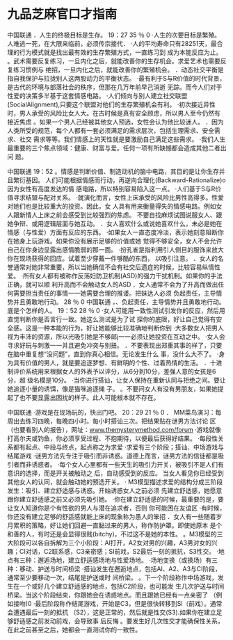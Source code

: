 # 九品芝麻官口才指南

中国联通
．人生的终极目标是生存。
19：27
35 ％
0
·人生的次要目标是繁殖。人难逃一死，在大限来临前，必须传宗接代．
·人的平均寿命只有28251天，最合理的行为模式就是找出最有效的生存繁殖方式，一直练习到
成为本能反应为止。
。武术需要反复练习，一旦内化之后，就能改善你的生存机会。求爱艺术也需要反复练习惯例与
绝招，一旦内化之后，就能改善你的繁殖机会。
．动态社交平衡是指自我保护与拉拢别人这两股动力的平衡状态。
·最有利于S与R价值的时代背景，是古代的环境与部落社会的秩序，但那在几万年前早己消逝
无踪。而今人们对于性爱的决策多半基于这套情感电路。
·人们倾向与别人建立社交联盟(SocialAlignment),只要这个联盟对他们的生存繁殖机会有利。
·初次接近异性时，男人承受的风险比女人大。在古时候是真有安全顾虑，所以男人至今仍然有
接近焦虑
。如果一个男人己经被其他女人预选，女性会认为他比较迷人。
．因为人类所受的规范，每个人都有一套必须满足的需求层次，包括生理需求、安全需求、社交
需求等等。我们情感上的天性就是要激励自己满足这些需求。
·我们人生最重要的三个焦点领域：健康、财富与爱。任何一项有所缺憾都会造成其他二者出问
题。

中国联通
19：52
。情感是判断价值、制造动机的脑中电路，其目的是让你生存并且繁衍基因。
人们可能根据情感而行动，再逆向合理化(Backward-Rationalize)o因为女性有高度发达的情
感电路，所以特别容易陷入这一点。
·人们基于S与R价值寻求结盟与配对关系。
·就演化而言，女性上床承受的风险比男性高得多。性爱对她们也是比较重大的投资。因此，女
人具有用来衡量得失的情感电路。例如女人跟新情人上床之前会感受到比较强烈的焦虑。
不要自找麻烦试图说服女人、跟她争辩、或用逻辑层面与她互动。
．女人喜欢什么或说她喜欢什么，未必是她在情感（与性爱）方面有反应的东西。
·如果女人一直态度冷淡，表示她刻意阻断你在她身上玩游戏。如果你没有展示足够的价值或她
觉得不够安全，女人不会允许自己在你身边显露出感情脆弱的那一面。
·扮孔雀是指利用引人侧目的服饰来放大你在现场获得的回应。试着至少穿戴一件够酷的东西，
以吸引注意。
．女人的名誉通常对她非常重要，所以当她确信不会有社交后遗症的时候，比较容易纵情性爱。
·所有女人都有被称作反荡妇防卫机制(ASD)的强力干扰机制。如果你的手法正确，就可以顺
利升高而不会触动女人的ASD
．女人通常不会为了升高而做出任何需要担当责任的事情一一她需要合理的推诿。把妹达人必须
负起责任，主导情势并且勇敢地行动。
28 ％
0
中国联通
，、负起责任，主导情势并且勇敢地行动。
底是个怎样的人。
19：52
28 ％
0
·女人可能用一致性测试引发你的反应，然后用直觉判断你是否言行一致。她这么测试是为了试
探你的底限，好让自己觉得有安全感。这是一种本能的行为，好让她能够比较准确地判断你到
·大多数女人把男人视为丰沛的资源，所以光吸引她是不够邮j一一必须让她投资在互动之中。
·女人会寻求好玩与刺激一一并且避免冲突与别扭。
．不要表现出郑重其事的样了，只要在脑中重复想“没问题”，直到你真心相信。无论发生什么
事，没什么大不了。
·身为具有价值的男人，就是要追逐梦想、有鲜明的个性、过着热情的生活。
．十进制评价系统用来根据女人的外表予以评分，从6分到10分，差强人意的女孩是6分，超
级名模是10分。
·当你进行搭讪，让女人保持在重新认同与拒绝之间。要让她追逐小量的诱饵，像是猫咪追逐绳
子。
。不要问女人有没有男朋友，如果她提起了也不要显露出困扰的样子。此人可能根本就不存在。


中国联通
·游戏是在现场玩的，快出门吧。
20：29
21 ％ 0
． MM菜鸟演习：每周出去练习四晚，每晚四小时。每小时搭讪三次。把结果贴在谜男方法讨论
区（也要看别人的报告），网址：www.themysterymethod.com/forum
·游戏就像打高尔夫或钓鱼，你必须享受过程、不抱期待，以便最后获得好结果。
·每段性关系都有起点、中段与终点，起点称之为求爱
·求爱有三个阶段；搭讪、中场游戏与结尾游戏
·谜男方法先专注于吸引而非诱惑。道德上而言，谜男方法的信徒都是吸引者而非诱惑者。
·每个女人心里都有一些天生的吸引力开关，被吸引不是人们有意识的选择，而是开关被触动之
后，自动感受到的反应。
当女人看见你已经受到其他女人的认同，就会触动她的预选开关。
· M3模型描述求爱的结构分成三阶段发生：吸引、建立舒适感与诱惑。开始诱惑女人之前必须
先建立舒适感，她愿意跟你建立舒适感之前又必须先吸引她。
·你在建立舒适感的时候，最重要的是，要让女人知道你是个有性欲的男人与潜在追求者，否则
你可能困在友谊区
·有时候，你还没有建立足够的舒适感就能上床的现象称为愚人的笨招
．女人有一些随着岁月累积的策略，好让她们回避一直黏过来的男人，称作防护罩。即使她原本
是个和善的人，有时还是会显得很贱(bitchy)，不过这不是她的本性。
。M3模型的三大阶段可以各自拆解为三个小阶段：Al打开，A2女对男的兴趣，A3男对女的兴
趣；CI对话，C2联系感，C3亲密感；SI前戏，S2最后一刻的抵抗，S3性交。
·地点有三种：邂逅场地，建立舒适感场地与性爱场地。
·场地变换（或换场）有三种：移动、护送与时间桥梁
·搭讪发生在邂逅地点，包括Al、A2、A3与CI阶段，通常至少要移动一次，结尾是护送或时
间桥梁。
。下一个阶段称作中场游戏，发生在一个或好几个建立舒适感的地点，包括C2阶段，也可能发
生几次护送与时间桥梁。当这个阶段结束，你跟她会在诱惑地点。而且跟她已经有一点亲密了
（例如接吻)0
·最后阶段称作结尾游戏，开始是C3，但是很快转移到Sl（前戏）。通常会遭遇最后一刻的抵抗
（S2），这是正常的，然后就是性交(S3).如果你在建立足够舒适感之前发动前戏，会导致事
后反悔
。要发生好几次性交才能确保性关系，在此之前甚至之后，她都会一直测试你的一致性。
